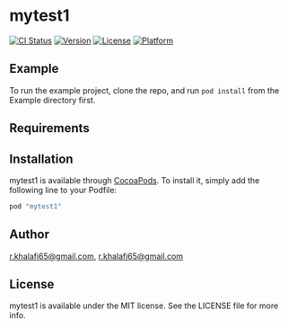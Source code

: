 # mytest1

[![CI Status](http://img.shields.io/travis/r.khalafi65@gmail.com/mytest1.svg?style=flat)](https://travis-ci.org/r.khalafi65@gmail.com/mytest1)
[![Version](https://img.shields.io/cocoapods/v/mytest1.svg?style=flat)](http://cocoapods.org/pods/mytest1)
[![License](https://img.shields.io/cocoapods/l/mytest1.svg?style=flat)](http://cocoapods.org/pods/mytest1)
[![Platform](https://img.shields.io/cocoapods/p/mytest1.svg?style=flat)](http://cocoapods.org/pods/mytest1)

## Example

To run the example project, clone the repo, and run `pod install` from the Example directory first.

## Requirements

## Installation

mytest1 is available through [CocoaPods](http://cocoapods.org). To install
it, simply add the following line to your Podfile:

```ruby
pod "mytest1"
```

## Author

r.khalafi65@gmail.com, r.khalafi65@gmail.com

## License

mytest1 is available under the MIT license. See the LICENSE file for more info.
